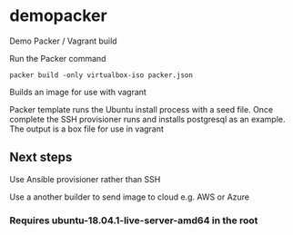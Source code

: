 # demopacker
Demo Packer / Vagrant build

Run the Packer command 
```
packer build -only virtualbox-iso packer.json
```
Builds an image for use with vagrant

Packer template runs the Ubuntu install process with a seed file.
Once complete the SSH provisioner runs and installs postgresql as an example.
The output is a box file for use in vagrant

## Next steps
Use Ansible provisioner rather than SSH

Use a another builder to send image to cloud e.g. AWS or Azure

### Requires ubuntu-18.04.1-live-server-amd64 in the root

